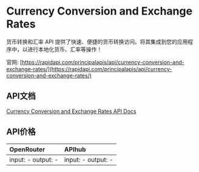 # Currency Conversion and Exchange Rates

货币转换和汇率 API 提供了快速、便捷的货币转换访问。将其集成到您的应用程序中，以进行本地化货币、汇率等操作！

官网: [https://rapidapi.com/principalapis/api/currency-conversion-and-exchange-rates/](https://rapidapi.com/principalapis/api/currency-conversion-and-exchange-rates/)

## API文档

[Currency Conversion and Exchange Rates API Docs](../apis/zh/Currency_Conversion_and_Exchange_Rates.md)

## API价格

| OpenRouter | APIhub |
|:---|:---|
| input: - output: - | input: - output: - |
